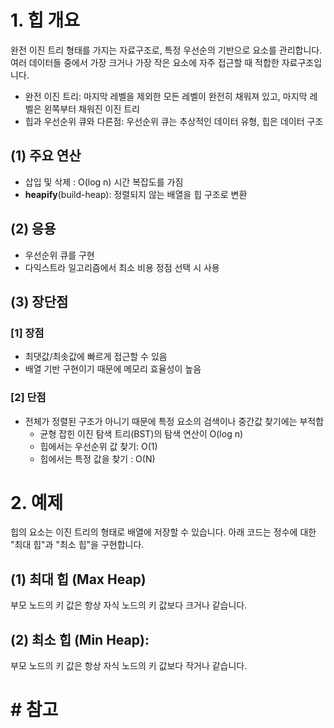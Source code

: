 # 1. 힙 개요

완전 이진 트리 형태를 가지는 자료구조로, 특정 우선순의 기반으로 요소를 관리합니다. 
여러 데이터들 중에서 가장 크거나 가장 작은 요소에 자주 접근할 때 적합한 자료구조입니다.

- 완전 이진 트리: 마지막 레벨을 제외한 모든 레벨이 완전히 채워져 있고, 마지막 레벨은 왼쪽부터 채워진 이진 트리
- 힙과 우선순위 큐와 다른점: 우선순위 큐는 추상적인 데이터 유형, 힙은 데이터 구조 

## (1) 주요 연산

- 삽입 및 삭제 :  O(log n) 시간 복잡도를 가짐 
- **heapify**(build-heap): 정렬되지 않는 배열을 힙 구조로 변환 

## (2) 응용
- 우선순위 큐를 구현
- 다익스트라 일고리즘에서 최소 비용 정점 선택 시 사용

## (3) 장단점

### [1] 장점
- 최댓값/최솟값에 빠르게 접근할 수 있음
- 배열 기반 구현이기 때문에 메모리 효율성이 높음

### [2] 단점
- 전체가 정렬된 구조가 아니기 때문에 특정 요소의 검색이나 중간값 찾기에는 부적합
    - 균형 잡힌 이진 탐색 트리(BST)의 탐색 연산이 O(log n)
    - 힙에서는 우선순위 값 찾기: O(1)
    - 힙에서는 특정 값을 찾기 : O(N)

# 2. 예제
힙의 요소는 이진 트리의 형태로 배열에 저장할 수 있습니다. 아래 코드는 정수에 대한 "최대 힙"과 "최소 힙"을 구현합니다.
## (1) 최대 힙 (Max Heap)
부모 노드의 키 값은 항상 자식 노드의 키 값보다 크거나 같습니다. 

## (2) 최소 힙 (Min Heap):
부모 노드의 키 값은 항상 자식 노드의 키 값보다 작거나 같습니다. 

# # 참고
